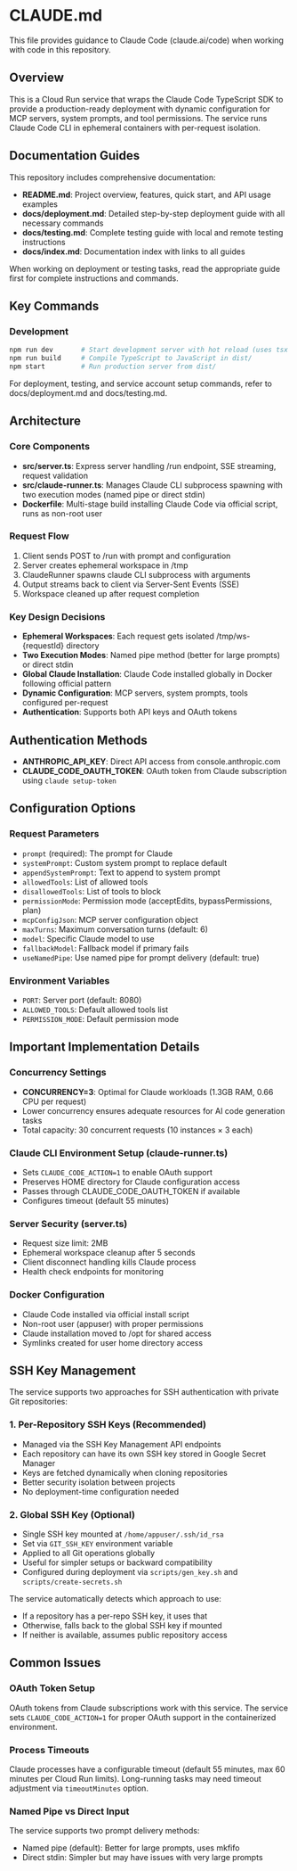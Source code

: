 # CLAUDE.md

This file provides guidance to Claude Code (claude.ai/code) when working with code in this repository.

## Overview

This is a Cloud Run service that wraps the Claude Code TypeScript SDK to provide a production-ready deployment with dynamic configuration for MCP servers, system prompts, and tool permissions. The service runs Claude Code CLI in ephemeral containers with per-request isolation.

## Documentation Guides

This repository includes comprehensive documentation:
- **README.md**: Project overview, features, quick start, and API usage examples
- **docs/deployment.md**: Detailed step-by-step deployment guide with all necessary commands
- **docs/testing.md**: Complete testing guide with local and remote testing instructions
- **docs/index.md**: Documentation index with links to all guides

When working on deployment or testing tasks, read the appropriate guide first for complete instructions and commands.

## Key Commands

### Development
```bash
npm run dev       # Start development server with hot reload (uses tsx watch)
npm run build     # Compile TypeScript to JavaScript in dist/
npm start         # Run production server from dist/
```

For deployment, testing, and service account setup commands, refer to docs/deployment.md and docs/testing.md.

## Architecture

### Core Components
- **src/server.ts**: Express server handling /run endpoint, SSE streaming, request validation
- **src/claude-runner.ts**: Manages Claude CLI subprocess spawning with two execution modes (named pipe or direct stdin)
- **Dockerfile**: Multi-stage build installing Claude Code via official script, runs as non-root user

### Request Flow
1. Client sends POST to /run with prompt and configuration
2. Server creates ephemeral workspace in /tmp
3. ClaudeRunner spawns claude CLI subprocess with arguments
4. Output streams back to client via Server-Sent Events (SSE)
5. Workspace cleaned up after request completion

### Key Design Decisions
- **Ephemeral Workspaces**: Each request gets isolated /tmp/ws-{requestId} directory
- **Two Execution Modes**: Named pipe method (better for large prompts) or direct stdin
- **Global Claude Installation**: Claude Code installed globally in Docker following official pattern
- **Dynamic Configuration**: MCP servers, system prompts, tools configured per-request
- **Authentication**: Supports both API keys and OAuth tokens

## Authentication Methods
- **ANTHROPIC_API_KEY**: Direct API access from console.anthropic.com
- **CLAUDE_CODE_OAUTH_TOKEN**: OAuth token from Claude subscription using `claude setup-token`

## Configuration Options

### Request Parameters
- `prompt` (required): The prompt for Claude
- `systemPrompt`: Custom system prompt to replace default
- `appendSystemPrompt`: Text to append to system prompt
- `allowedTools`: List of allowed tools
- `disallowedTools`: List of tools to block
- `permissionMode`: Permission mode (acceptEdits, bypassPermissions, plan)
- `mcpConfigJson`: MCP server configuration object
- `maxTurns`: Maximum conversation turns (default: 6)
- `model`: Specific Claude model to use
- `fallbackModel`: Fallback model if primary fails
- `useNamedPipe`: Use named pipe for prompt delivery (default: true)

### Environment Variables
- `PORT`: Server port (default: 8080)
- `ALLOWED_TOOLS`: Default allowed tools list
- `PERMISSION_MODE`: Default permission mode

## Important Implementation Details

### Concurrency Settings
- **CONCURRENCY=3**: Optimal for Claude workloads (1.3GB RAM, 0.66 CPU per request)
- Lower concurrency ensures adequate resources for AI code generation tasks
- Total capacity: 30 concurrent requests (10 instances × 3 each)

### Claude CLI Environment Setup (claude-runner.ts)
- Sets `CLAUDE_CODE_ACTION=1` to enable OAuth support
- Preserves HOME directory for Claude configuration access
- Passes through CLAUDE_CODE_OAUTH_TOKEN if available
- Configures timeout (default 55 minutes)

### Server Security (server.ts)
- Request size limit: 2MB
- Ephemeral workspace cleanup after 5 seconds
- Client disconnect handling kills Claude process
- Health check endpoints for monitoring

### Docker Configuration
- Claude Code installed via official install script
- Non-root user (appuser) with proper permissions
- Claude installation moved to /opt for shared access
- Symlinks created for user home directory access

## SSH Key Management

The service supports two approaches for SSH authentication with private Git repositories:

### 1. Per-Repository SSH Keys (Recommended)
- Managed via the SSH Key Management API endpoints
- Each repository can have its own SSH key stored in Google Secret Manager
- Keys are fetched dynamically when cloning repositories
- Better security isolation between projects
- No deployment-time configuration needed

### 2. Global SSH Key (Optional)
- Single SSH key mounted at `/home/appuser/.ssh/id_rsa`
- Set via `GIT_SSH_KEY` environment variable
- Applied to all Git operations globally
- Useful for simpler setups or backward compatibility
- Configured during deployment via `scripts/gen_key.sh` and `scripts/create-secrets.sh`

The service automatically detects which approach to use:
- If a repository has a per-repo SSH key, it uses that
- Otherwise, falls back to the global SSH key if mounted
- If neither is available, assumes public repository access

## Common Issues

### OAuth Token Setup
OAuth tokens from Claude subscriptions work with this service. The service sets `CLAUDE_CODE_ACTION=1` for proper OAuth support in the containerized environment.

### Process Timeouts
Claude processes have a configurable timeout (default 55 minutes, max 60 minutes per Cloud Run limits). Long-running tasks may need timeout adjustment via `timeoutMinutes` option.

### Named Pipe vs Direct Input
The service supports two prompt delivery methods:
- Named pipe (default): Better for large prompts, uses mkfifo
- Direct stdin: Simpler but may have issues with very large prompts
